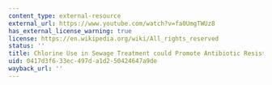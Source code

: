 ```yaml
---
content_type: external-resource
external_url: https://www.youtube.com/watch?v=fa0UmgTWUz8
has_external_license_warning: true
license: https://en.wikipedia.org/wiki/All_rights_reserved
status: ''
title: Chlorine Use in Sewage Treatment could Promote Antibiotic Resistance
uid: 0417d3f6-33ec-497d-a1d2-50424647a9de
wayback_url: ''
---
```

